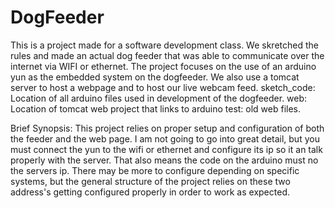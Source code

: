 DogFeeder
=========
This is a project made for a software development class.  We skretched the rules and made an actual dog feeder that was able to communicate over the internet via WIFI or ethernet.  The project focuses on the use of an arduino yun as the embedded system on the dogfeeder.  We also use a tomcat server to host a webpage and to host our live webcam feed.
sketch_code:
	Location of all arduino files used in development of the dogfeeder. 
web:
	Location of tomcat web project that links to arduino
test:
	old web files.

Brief Synopsis:
	This project relies on proper setup and configuration of both the feeder and the web page.  I am not going to go into great detail, but you must connect the yun to the wifi or ethernet and configure its ip so it an talk properly with the server.  That also means the code on the arduino must no the servers ip.  There may be more to configure depending on specific systems, but the general structure of the project relies on these two address's getting configured properly in order to work as expected. 
